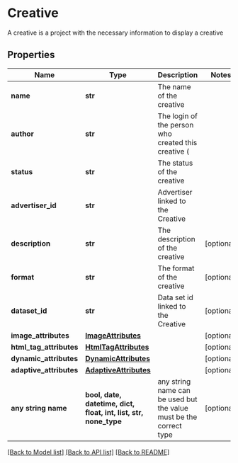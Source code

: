 # Creative

A creative is a project with the necessary information to display a creative

## Properties
Name | Type | Description | Notes
------------ | ------------- | ------------- | -------------
**name** | **str** | The name of the creative | 
**author** | **str** | The login of the person who created this creative ( | 
**status** | **str** | The status of the creative | 
**advertiser_id** | **str** | Advertiser linked to the Creative | 
**description** | **str** | The description of the creative | [optional] 
**format** | **str** | The format of the creative | [optional] 
**dataset_id** | **str** | Data set id linked to the Creative | [optional] 
**image_attributes** | [**ImageAttributes**](ImageAttributes.md) |  | [optional] 
**html_tag_attributes** | [**HtmlTagAttributes**](HtmlTagAttributes.md) |  | [optional] 
**dynamic_attributes** | [**DynamicAttributes**](DynamicAttributes.md) |  | [optional] 
**adaptive_attributes** | [**AdaptiveAttributes**](AdaptiveAttributes.md) |  | [optional] 
**any string name** | **bool, date, datetime, dict, float, int, list, str, none_type** | any string name can be used but the value must be the correct type | [optional]

[[Back to Model list]](../README.md#documentation-for-models) [[Back to API list]](../README.md#documentation-for-api-endpoints) [[Back to README]](../README.md)


